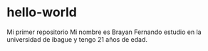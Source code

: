 # hello-world
Mi primer repositorio 
Mi nombre es Brayan Fernando estudio en la universidad de ibague y tengo 21 años de edad. 
